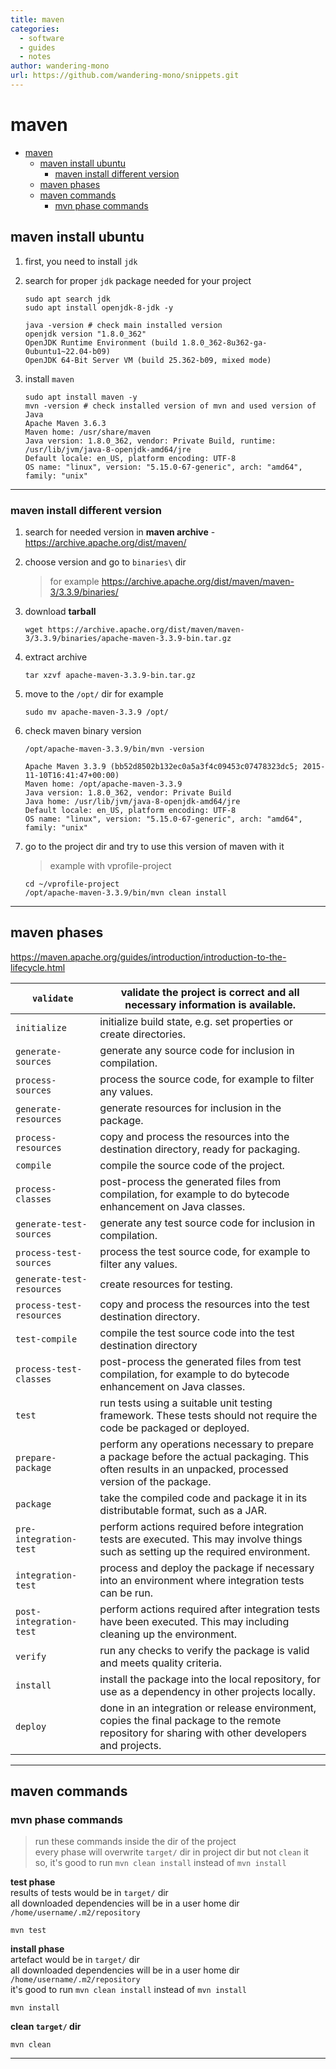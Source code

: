 ```yaml
---
title: maven
categories:
  - software
  - guides
  - notes
author: wandering-mono
url: https://github.com/wandering-mono/snippets.git
---
```


# maven

- [maven](#maven)
  - [maven install ubuntu](#maven-install-ubuntu)
    - [maven install different version](#maven-install-different-version)
  - [maven phases](#maven-phases)
  - [maven commands](#maven-commands)
    - [mvn phase commands](#mvn-phase-commands)

## maven install ubuntu

1. first, you need to install `jdk`

2. search for proper `jdk` package needed for your project  

    ```shell
    sudo apt search jdk
    sudo apt install openjdk-8-jdk -y
    
    java -version # check main installed version
    openjdk version "1.8.0_362"
    OpenJDK Runtime Environment (build 1.8.0_362-8u362-ga-0ubuntu1~22.04-b09)
    OpenJDK 64-Bit Server VM (build 25.362-b09, mixed mode)
    ```

3. install `maven`  

    ```shell
    sudo apt install maven -y
    mvn -version # check installed version of mvn and used version of Java
    Apache Maven 3.6.3
    Maven home: /usr/share/maven
    Java version: 1.8.0_362, vendor: Private Build, runtime: /usr/lib/jvm/java-8-openjdk-amd64/jre
    Default locale: en_US, platform encoding: UTF-8
    OS name: "linux", version: "5.15.0-67-generic", arch: "amd64", family: "unix"
    ```

---

### maven install different version

1. search for needed version in **maven archive** - <https://archive.apache.org/dist/maven/>

2. choose version and go to `binaries\` dir  

    >   for example <https://archive.apache.org/dist/maven/maven-3/3.3.9/binaries/>

3. download **tarball**

    ```shell
    wget https://archive.apache.org/dist/maven/maven-3/3.3.9/binaries/apache-maven-3.3.9-bin.tar.gz
    ```

4. extract archive  

    ```shell
    tar xzvf apache-maven-3.3.9-bin.tar.gz
    ```

5. move to the `/opt/` dir for example  

    ```shell
    sudo mv apache-maven-3.3.9 /opt/
    ```

6. check maven binary version  

    ```shell
    /opt/apache-maven-3.3.9/bin/mvn -version
    
    Apache Maven 3.3.9 (bb52d8502b132ec0a5a3f4c09453c07478323dc5; 2015-11-10T16:41:47+00:00)
    Maven home: /opt/apache-maven-3.3.9
    Java version: 1.8.0_362, vendor: Private Build
    Java home: /usr/lib/jvm/java-8-openjdk-amd64/jre
    Default locale: en_US, platform encoding: UTF-8
    OS name: "linux", version: "5.15.0-67-generic", arch: "amd64", family: "unix"
    ```

7. go to the project dir and try to use this version of maven with it  

    >   example with vprofile-project

    ```shell
    cd ~/vprofile-project
    /opt/apache-maven-3.3.9/bin/mvn clean install
    ```

---

## maven phases

<https://maven.apache.org/guides/introduction/introduction-to-the-lifecycle.html>

| `validate`                | validate the project is correct and all necessary information is available. |
| ------------------------- | ------------------------------------------------------------ |
| `initialize`              | initialize build state, e.g. set properties or create directories. |
| `generate-sources`        | generate any source code for inclusion in compilation.       |
| `process-sources`         | process the source code, for example to filter any values.   |
| `generate-resources`      | generate resources for inclusion in the package.             |
| `process-resources`       | copy and process the resources into the destination directory, ready for packaging. |
| `compile`                 | compile the source code of the project.                      |
| `process-classes`         | post-process the generated files from compilation, for example to do bytecode enhancement on Java classes. |
| `generate-test-sources`   | generate any test source code for inclusion in compilation.  |
| `process-test-sources`    | process the test source code, for example to filter any values. |
| `generate-test-resources` | create resources for testing.                                |
| `process-test-resources`  | copy and process the resources into the test destination directory. |
| `test-compile`            | compile the test source code into the test destination directory |
| `process-test-classes`    | post-process the generated files from test compilation, for example to do bytecode enhancement on Java classes. |
| `test`                    | run tests using a suitable unit testing framework. These tests should not require the code be packaged or deployed. |
| `prepare-package`         | perform any operations necessary to prepare a package before the actual packaging. This often results in an unpacked, processed version of the package. |
| `package`                 | take the compiled code and package it in its distributable format, such as a JAR. |
| `pre-integration-test`    | perform actions required before integration tests are executed. This may involve things such as setting up the required environment. |
| `integration-test`        | process and deploy the package if necessary into an environment where integration tests can be run. |
| `post-integration-test`   | perform actions required after integration tests have been executed. This may including cleaning up the environment. |
| `verify`                  | run any checks to verify the package is valid and meets quality criteria. |
| `install`                 | install the package into the local repository, for use as a dependency in other projects locally. |
| `deploy`                  | done in an integration or release environment, copies the final package to the remote repository for sharing with other developers and projects. |

---

## maven commands

### mvn phase commands

> run these commands inside the dir of the project  
> every phase will overwrite `target/` dir in project dir but not `clean` it  
> so, it's good to run `mvn clean install` instead of `mvn install`

**test phase**  
results of tests would be in `target/` dir  
all downloaded dependencies will be in a user home dir `/home/username/.m2/repository`

```shell
mvn test
```

**install phase**  
artefact would be in `target/` dir  
all downloaded dependencies will be in a user home dir `/home/username/.m2/repository`  
it's good to run `mvn clean install` instead of `mvn install`

```shell
mvn install
```

**clean `target/` dir**

```shell
mvn clean
```

---
